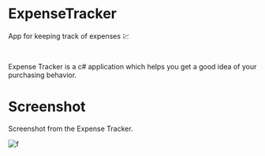 # ExpenseTracker
App for keeping track of expenses 💹
#

Expense Tracker is a c# application which helps you get a good idea of your purchasing behavior.

# Screenshot
Screenshot from the Expense Tracker.

![f](https://user-images.githubusercontent.com/106867192/217002736-41f893cf-d711-4a5c-8e72-b9f403d26c6c.png)
